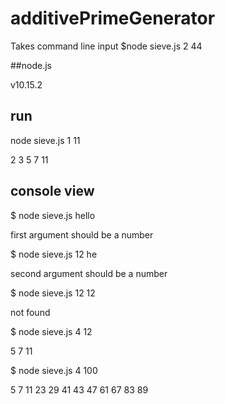 # additivePrimeGenerator
Takes command line input $node sieve.js 2 44

##node.js 

v10.15.2

## run
node sieve.js 1 11

2 3 5 7 11

## console view

$ node sieve.js hello

first argument should be a number

$ node sieve.js 12 he

second argument should be a number

$ node sieve.js 12 12

not found

$ node sieve.js 4 12

5 7 11

$ node sieve.js 4 100

5 7 11 23 29 41 43 47 61 67 83 89
